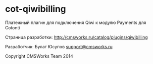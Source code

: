 cot-qiwibilling
===============

Платежный плагин для подключения Qiwi к модулю Payments для Cotonti 

Страница разработки: http://cmsworks.ru/catalog/plugins/qiwibilling

Разработчик: Булат Юсупов support@cmsworks.ru

Copyright CMSWorks Team 2014
